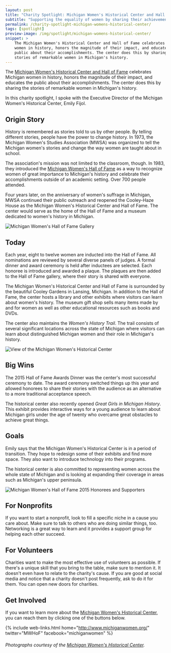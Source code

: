 ```yaml
---
layout: post
title: "Charity Spotlight: Michigan Women's Historical Center and Hall of Fame"
subtitle: "Supporting the equality of women by sharing their achievements in Michigan's history."
permalink: /charity-spotlight-michigan-womens-historical-center/
tags: [spotlight]
preview-image: /img/spotlight/michigan-womens-historical-center/
snippet: >
    The Michigan Women's Historical Center and Hall of Fame celebrates Michigan
    women in history, honors the magnitude of their impact, and educates the
    public about their accomplishments. The center does this by sharing the
    stories of remarkable women in Michigan's history.
---
```


The [Michigan Women's Historical Center and Hall of Fame][1] celebrates Michigan women in history, honors the magnitude of their impact, and educates the public about their accomplishments. The center does this by sharing the stories of remarkable women in Michigan's history.

In this charity spotlight, I spoke with the Executive Director of the Michigan Women's Historical Center, Emily Fijol.

## Origin Story

History is remembered as stories told to us by other people. By telling different stories, people have the power to change history. In 1973, the Michigan Women's Studies Association (MWSA) was organized to tell the Michigan women's stories and change the way women are taught about in school.

The association's mission was not limited to the classroom, though. In 1983, they introduced the [Michigan Women's Hall of Fame][3] as a way to recognize women of great importance to Michigan's history and celebrate their accomplishments outside of an academic setting. Over 700 people attended.

Four years later, on the anniversary of women's suffrage in Michigan, MWSA continued their public outreach and reopened the Cooley-Haze House as the Michigan Women's Historical Center and Hall of Fame. The center would serve as the home of the Hall of Fame and a museum dedicated to women's history in Michigan.

![][6]

## Today

Each year, eight to twelve women are inducted into the Hall of Fame. All nominations are reviewed by several diverse panels of judges. A formal dinner and award ceremony is held after inductees are selected. Each honoree is introduced and awarded a plaque. The plaques are then added to the Hall of Fame gallery, where their story is shared with everyone.

The Michigan Women's Historical Center and Hall of Fame is surrounded by the beautiful Cooley Gardens in Lansing, Michigan. In addition to the Hall of Fame, the center hosts a library and other exhibits where visitors can learn about women's history. The museum gift shop sells many items made by and for women as well as other educational resources such as books and DVDs.

The center also maintains the *Women's History Trail*. The trail consists of several significant locations across the state of Michigan where visitors can learn about distinguished Michigan women and their role in Michigan's history.

![][4]

## Big Wins

The 2015 Hall of Fame Awards Dinner was the center's most successful ceremony to date. The award ceremony switched things up this year and allowed honorees to share their stories with the audience as an alternative to a more traditional acceptance speech.

The historical center also recently opened *Great Girls in Michigan History*. This exhibit provides interactive ways for a young audience to learn about Michigan girls under the age of twenty who overcame great obstacles to achieve great things.

## Goals

Emily says that the Michigan Women's Historical Center is in a period of transition. They hope to redesign some of their exhibits and find more space. They also want to introduce technology into their programs.

The historical center is also committed to representing women across the whole state of Michigan and is looking at expanding their coverage in areas such as Michigan's upper peninsula.

![][5]

## For Nonprofits

If you want to start a nonprofit, look to fill a specific niche in a cause you care about. Make sure to talk to others who are doing similar things, too. Networking is a great way to learn and it provides a support group for helping each other succeed.

## For Volunteers

Charities want to make the most effective use of volunteers as possible. If there's a unique skill that you bring to the table, make sure to mention it. It doesn't even have to relate to the charity's cause. If you are good at social media and notice that a charity doesn't post frequently, ask to do it for them. You can open new doors for charities.

## Get Involved

If you want to learn more about the [Michigan Women's Historical Center][1], you can reach them by clicking one of the buttons below.

{% include web-links.html home="http://www.michiganwomen.org/" twitter="MWHoF" facebook="michiganwomen" %}

###### Photographs courtesy of the [Michigan Women's Historical Center][2].



[1]: http://www.michiganwomen.org/ "Michigan Women's Historical Center Homepage"
[2]: https://www.facebook.com/michiganwomen/ "Michigan Women's Historical Center on Facebook"
[3]: http://www.michiganwomen.org/hall_of_fame.aspx "Michigan Women's Hall of Fame"
[4]: /img/spotlight/michigan-womens-historical-center/michigan-womens-historical-center.jpg "View of the Michigan Women's Historical Center"
[5]: /img/spotlight/michigan-womens-historical-center/michigan-womens-historical-center-2015-honorees.jpg "Michigan Women's Hall of Fame 2015 Honorees and Supporters"
[6]: /img/spotlight/michigan-womens-historical-center/michigan-womens-hall-of-fame.jpg "Michigan Women's Hall of Fame Gallery"
